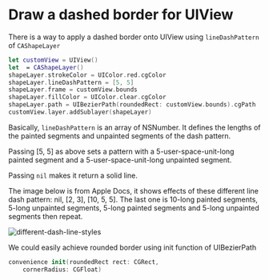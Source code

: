 # Draw a dashed border for UIView

There is a way to apply a dashed border onto UIView using `lineDashPattern` of `CAShapeLayer` 

```swift
let customView = UIView()
let  = CAShapeLayer()
shapeLayer.strokeColor = UIColor.red.cgColor
shapeLayer.lineDashPattern = [5, 5]
shapeLayer.frame = customView.bounds
shapeLayer.fillColor = UIColor.clear.cgColor
shapeLayer.path = UIBezierPath(roundedRect: customView.bounds).cgPath
customView.layer.addSublayer(shapeLayer)
```

Basically, `lineDashPattern` is an array of NSNumber. It defines the lengths of the painted segments and unpainted segments of the dash pattern.

Passing [5, 5] as above sets a pattern with a 5-user-space-unit-long painted segment and a 5-user-space-unit-long unpainted segment. 

Passing `nil` makes it return a solid line.

The image below is from Apple Docs, it shows effects of these different line dash pattern: nil, [2, 3], [10, 5, 5]. The last one is 10-long painted segments, 5-long unpainted segments, 5-long painted segments and 5-long unpainted segments then repeat.

![different-dash-line-styles]()

We could easily achieve rounded border using init function of UIBezierPath

```swift
convenience init(roundedRect rect: CGRect, 
    cornerRadius: CGFloat)
```
